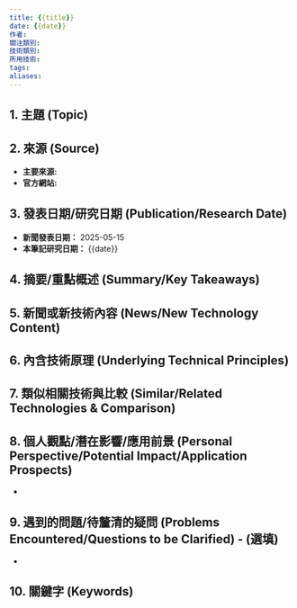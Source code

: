 ```yaml
---
title: {{title}}
date: {{date}}
作者: 
關注類別: 
技術類別: 
所用技術: 
tags: 
aliases:
---
```


## 1. 主題 (Topic)


## 2. 來源 (Source)
* **主要來源:** 
* **官方網站:** 

## 3. 發表日期/研究日期 (Publication/Research Date)
* **新聞發表日期：** 2025-05-15
* **本筆記研究日期：** {{date}}

## 4. 摘要/重點概述 (Summary/Key Takeaways)


## 5. 新聞或新技術內容 (News/New Technology Content)


## 6. 內含技術原理 (Underlying Technical Principles)


## 7. 類似相關技術與比較 (Similar/Related Technologies & Comparison)



## 8. 個人觀點/潛在影響/應用前景 (Personal Perspective/Potential Impact/Application Prospects)

* 

## 9. 遇到的問題/待釐清的疑問 (Problems Encountered/Questions to be Clarified) - (選填)

* 
## 10. 關鍵字 (Keywords)
